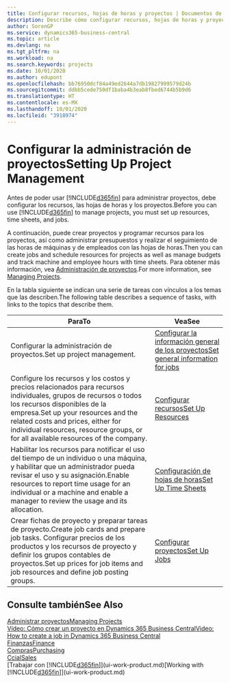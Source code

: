 ```yaml
---
title: Configurar recursos, hojas de horas y proyectos | Documentos de Microsoft
description: Describe cómo configurar recursos, hojas de horas y proyectos para administrar proyectos.
author: SorenGP
ms.service: dynamics365-business-central
ms.topic: article
ms.devlang: na
ms.tgt_pltfrm: na
ms.workload: na
ms.search.keywords: projects
ms.date: 10/01/2020
ms.author: edupont
ms.openlocfilehash: bb76950dcf84a49ed2644a7db19827999579d24b
ms.sourcegitcommit: ddbb5cede750df1baba4b3eab8fbed6744b5b9d6
ms.translationtype: HT
ms.contentlocale: es-MX
ms.lasthandoff: 10/01/2020
ms.locfileid: "3918974"
---
```

# <a name="setting-up-project-management"></a><span data-ttu-id="1650a-103">Configurar la administración de proyectos</span><span class="sxs-lookup"><span data-stu-id="1650a-103">Setting Up Project Management</span></span>
<span data-ttu-id="1650a-104">Antes de poder usar [!INCLUDE[d365fin](includes/d365fin_md.md)] para administrar proyectos, debe configurar los recursos, las hojas de horas y los proyectos.</span><span class="sxs-lookup"><span data-stu-id="1650a-104">Before you can use [!INCLUDE[d365fin](includes/d365fin_md.md)] to manage projects, you must set up resources, time sheets, and jobs.</span></span>

<span data-ttu-id="1650a-105">A continuación, puede crear proyectos y programar recursos para los proyectos, así como administrar presupuestos y realizar el seguimiento de las horas de máquinas y de empleados con las hojas de horas.</span><span class="sxs-lookup"><span data-stu-id="1650a-105">Then you can create jobs and schedule resources for projects as well as manage budgets and track machine and employee hours with time sheets.</span></span> <span data-ttu-id="1650a-106">Para obtener más información, vea [Administración de proyectos](projects-manage-projects.md).</span><span class="sxs-lookup"><span data-stu-id="1650a-106">For more information, see [Managing Projects](projects-manage-projects.md).</span></span>  

<span data-ttu-id="1650a-107">En la tabla siguiente se indican una serie de tareas con vínculos a los temas que las describen.</span><span class="sxs-lookup"><span data-stu-id="1650a-107">The following table describes a sequence of tasks, with links to the topics that describe them.</span></span>

| <span data-ttu-id="1650a-108">Para</span><span class="sxs-lookup"><span data-stu-id="1650a-108">To</span></span> | <span data-ttu-id="1650a-109">Vea</span><span class="sxs-lookup"><span data-stu-id="1650a-109">See</span></span> |
| --- | --- |
| <span data-ttu-id="1650a-110">Configurar la administración de proyectos.</span><span class="sxs-lookup"><span data-stu-id="1650a-110">Set up project management.</span></span>|[<span data-ttu-id="1650a-111">Configurar la información general de los proyectos</span><span class="sxs-lookup"><span data-stu-id="1650a-111">Set general information for jobs</span></span>](projects-how-setup-jobs.md#to-set-general-information-for-jobs)|
| <span data-ttu-id="1650a-112">Configure los recursos y los costos y precios relacionados para recursos individuales, grupos de recursos o todos los recursos disponibles de la empresa.</span><span class="sxs-lookup"><span data-stu-id="1650a-112">Set up your resources and the related costs and prices, either for individual resources, resource groups, or for all available resources of the company.</span></span> |[<span data-ttu-id="1650a-113">Configurar recursos</span><span class="sxs-lookup"><span data-stu-id="1650a-113">Set Up Resources</span></span>](projects-how-setup-resources.md) |
| <span data-ttu-id="1650a-114">Habilitar los recursos para notificar el uso del tiempo de un individuo o una máquina, y habilitar que un administrador pueda revisar el uso y su asignación.</span><span class="sxs-lookup"><span data-stu-id="1650a-114">Enable resources to report time usage for an individual or a machine and enable a manager to review the usage and its allocation.</span></span> |[<span data-ttu-id="1650a-115">Configuración de hojas de horas</span><span class="sxs-lookup"><span data-stu-id="1650a-115">Set Up Time Sheets</span></span>](projects-how-setup-time-sheets.md) |
| <span data-ttu-id="1650a-116">Crear fichas de proyecto y preparar tareas de proyecto.</span><span class="sxs-lookup"><span data-stu-id="1650a-116">Create job cards and prepare job tasks.</span></span> <span data-ttu-id="1650a-117">Configurar precios de los productos y los recursos de proyecto y definir los grupos contables de proyectos.</span><span class="sxs-lookup"><span data-stu-id="1650a-117">Set up prices for job items and job resources and define job posting groups.</span></span> |[<span data-ttu-id="1650a-118">Configurar proyectos</span><span class="sxs-lookup"><span data-stu-id="1650a-118">Set Up Jobs</span></span>](projects-how-setup-jobs.md) |

## <a name="see-also"></a><span data-ttu-id="1650a-119">Consulte también</span><span class="sxs-lookup"><span data-stu-id="1650a-119">See Also</span></span>

[<span data-ttu-id="1650a-120">Administrar proyectos</span><span class="sxs-lookup"><span data-stu-id="1650a-120">Managing Projects</span></span>](projects-manage-projects.md)  
[<span data-ttu-id="1650a-121">Vídeo: Cómo crear un proyecto en Dynamics 365 Business Central</span><span class="sxs-lookup"><span data-stu-id="1650a-121">Video: How to create a job in Dynamics 365 Business Central</span></span>](https://www.youtube.com/watch?v=VqaPWr7BWmw)  
[<span data-ttu-id="1650a-122">Finanzas</span><span class="sxs-lookup"><span data-stu-id="1650a-122">Finance</span></span>](finance.md)  
[<span data-ttu-id="1650a-123">Compras</span><span class="sxs-lookup"><span data-stu-id="1650a-123">Purchasing</span></span>](purchasing-manage-purchasing.md)  
[<span data-ttu-id="1650a-124">Ccial</span><span class="sxs-lookup"><span data-stu-id="1650a-124">Sales</span></span>](sales-manage-sales.md)  
<span data-ttu-id="1650a-125">[Trabajar con [!INCLUDE[d365fin](includes/d365fin_md.md)]](ui-work-product.md)</span><span class="sxs-lookup"><span data-stu-id="1650a-125">[Working with [!INCLUDE[d365fin](includes/d365fin_md.md)]](ui-work-product.md)</span></span>  

